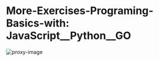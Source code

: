 # More-Exercises-Programing-Basics-with:<br/>JavaScript__Python__GO<br/>
![proxy-image](https://user-images.githubusercontent.com/51271834/101301243-e078af00-3840-11eb-841c-2918a04a8b77.jpeg)
